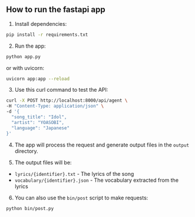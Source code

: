 ## How to run the fastapi app

1. Install dependencies:
```bash
pip install -r requirements.txt
```
2. Run the app:
```bash
python app.py
```

or with uvicorn:
```bash
uvicorn app:app --reload
```

3. Use this curl command to test the API:
```bash
curl -X POST http://localhost:8000/api/agent \
-H "Content-Type: application/json" \
-d '{
  "song_title": "Idol",
  "artist": "YOASOBI",
  "language": "Japanese"
}'
```

4. The app will process the request and generate output files in the `output` directory.

5. The output files will be:
- `lyrics/{identifier}.txt` - The lyrics of the song
- `vocabulary/{identifier}.json` - The vocabulary extracted from the lyrics

6. You can also use the `bin/post` script to make requests:
```bash
python bin/post.py
```

